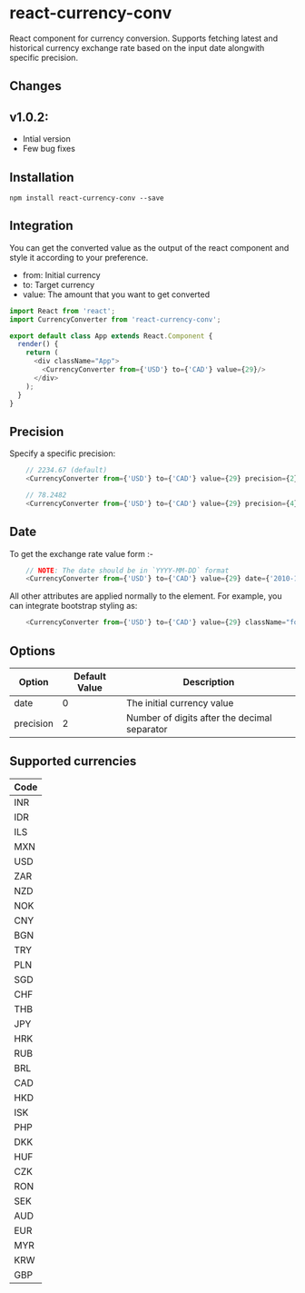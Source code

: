 # react-currency-conv

React component for currency conversion. Supports fetching latest and historical currency exchange rate based on the input date alongwith specific precision.

## Changes

## v1.0.2:

- Intial version
- Few bug fixes

## Installation

```
npm install react-currency-conv --save
```

## Integration

You can get the converted value as the output of the react component and style it according to your preference.
- from: Initial currency
- to: Target currency
- value: The amount that you want to get converted

```javascript
import React from 'react';
import CurrencyConverter from 'react-currency-conv';

export default class App extends React.Component {
  render() {
    return (
      <div className="App">
        <CurrencyConverter from={'USD'} to={'CAD'} value={29}/>
      </div>
    );
  }
}
```

## Precision

Specify a specific precision:

```javascript
    // 2234.67 (default)
    <CurrencyConverter from={'USD'} to={'CAD'} value={29} precision={2}/>
```

```javascript
    // 78.2482
    <CurrencyConverter from={'USD'} to={'CAD'} value={29} precision={4}/>
```

## Date

To get the exchange rate value form :-

```javascript
	// NOTE: The date should be in `YYYY-MM-DD` format
    <CurrencyConverter from={'USD'} to={'CAD'} value={29} date={'2010-12-22'}/>
```

All other attributes are applied normally to the element. For example, you can integrate bootstrap styling as:

```javascript
    <CurrencyConverter from={'USD'} to={'CAD'} value={29} className="form-control"/>
```


## Options

Option            | Default Value | Description
----------------- | ------------- | -----------------------------------------------------------------------------
date              | 0             | The initial currency value
precision         | 2             | Number of digits after the decimal separator


## Supported currencies

Code      |
----------|
INR       |             
IDR       |             
ILS       |            
MXN       |            
USD       |             
ZAR       |             
NZD       |            
NOK       |             
CNY       |             
BGN       |             
TRY       |             
PLN       |             
SGD       |             
CHF       |
THB       |             
JPY       |             
HRK       |             
RUB       |             
BRL       |             
CAD       |             
HKD       |             
ISK       |            
PHP       |            
DKK       |             
HUF       |             
CZK       |            
RON       |             
SEK       |             
AUD       |             
EUR       |             
MYR       |             
KRW       |             
GBP       |         

